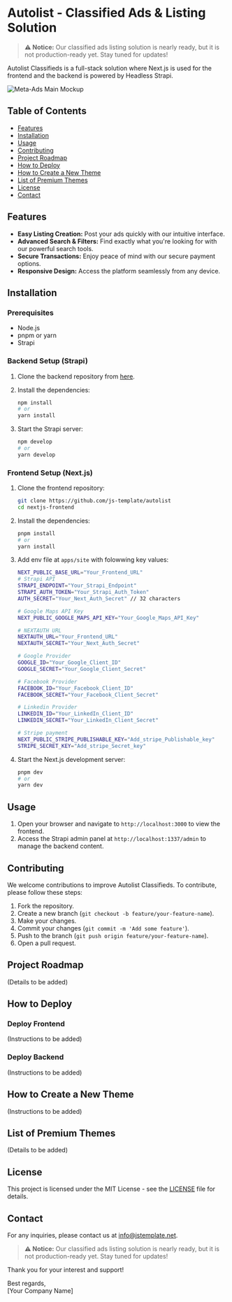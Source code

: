 # Autolist - Classified Ads & Listing Solution

> **:warning: Notice:** Our classified ads listing solution is nearly ready, but it is not production-ready yet. Stay tuned for updates!

Autolist Classifieds is a full-stack solution where Next.js is used for the frontend and the backend is powered by Headless Strapi.

![Meta-Ads Main Mockup](https://github.com/js-template/autolist/assets/6657014/a0d5e636-916b-44e7-938a-f9c883b169fd)

## Table of Contents
- [Features](#features)
- [Installation](#installation)
- [Usage](#usage)
- [Contributing](#contributing)
- [Project Roadmap](#project-roadmap)
- [How to Deploy](#how-to-deploy)
- [How to Create a New Theme](#how-to-create-a-new-theme)
- [List of Premium Themes](#list-of-premium-themes)
- [License](#license)
- [Contact](#contact)

## Features

- **Easy Listing Creation:** Post your ads quickly with our intuitive interface.
- **Advanced Search & Filters:** Find exactly what you're looking for with our powerful search tools.
- **Secure Transactions:** Enjoy peace of mind with our secure payment options.
- **Responsive Design:** Access the platform seamlessly from any device.

## Installation

### Prerequisites

- Node.js
- pnpm or yarn
- Strapi

### Backend Setup (Strapi)

1. Clone the backend repository from [here](https://github.com/js-template/Autolist_backend).

2. Install the dependencies:
    ```bash
    npm install
    # or
    yarn install
    ```

3. Start the Strapi server:
    ```bash
    npm develop
    # or
    yarn develop
    ```

### Frontend Setup (Next.js)

1. Clone the frontend repository:
    ```bash
    git clone https://github.com/js-template/autolist
    cd nextjs-frontend
    ```

2. Install the dependencies:
    ```bash
    pnpm install
    # or
    yarn install
    ```
3. Add env file at `apps/site` with folowwing key values:
    ```bash
    NEXT_PUBLIC_BASE_URL="Your_Frontend_URL"
    # Strapi API
    STRAPI_ENDPOINT="Your_Strapi_Endpoint"
    STRAPI_AUTH_TOKEN="Your_Strapi_Auth_Token"
    AUTH_SECRET="Your_Next_Auth_Secret" // 32 characters

    # Google Maps API Key
    NEXT_PUBLIC_GOOGLE_MAPS_API_KEY="Your_Google_Maps_API_Key"
    
    # NEXTAUTH URL
    NEXTAUTH_URL="Your_Frontend_URL"
    NEXTAUTH_SECRET="Your_Next_Auth_Secret"
    
    # Google Provider
    GOOGLE_ID="Your_Google_Client_ID"
    GOOGLE_SECRET="Your_Google_Client_Secret"
    
    # Facebook Provider
    FACEBOOK_ID="Your_Facebook_Client_ID"
    FACEBOOK_SECRET="Your_Facebook_Client_Secret"

    # Linkedin Provider
    LINKEDIN_ID="Your_LinkedIn_Client_ID"
    LINKEDIN_SECRET="Your_LinkedIn_Client_Secret"
    
    # Stripe payment 
    NEXT_PUBLIC_STRIPE_PUBLISHABLE_KEY="Add_stripe_Publishable_key"
    STRIPE_SECRET_KEY="Add_stripe_Secret_key"
    ```

    

3. Start the Next.js development server:
    ```bash
    pnpm dev
    # or
    yarn dev
    ```

## Usage

1. Open your browser and navigate to `http://localhost:3000` to view the frontend.
2. Access the Strapi admin panel at `http://localhost:1337/admin` to manage the backend content.

## Contributing

We welcome contributions to improve Autolist Classifieds. To contribute, please follow these steps:

1. Fork the repository.
2. Create a new branch (`git checkout -b feature/your-feature-name`).
3. Make your changes.
4. Commit your changes (`git commit -m 'Add some feature'`).
5. Push to the branch (`git push origin feature/your-feature-name`).
6. Open a pull request.

## Project Roadmap

(Details to be added)

## How to Deploy

### Deploy Frontend

(Instructions to be added)

### Deploy Backend

(Instructions to be added)

## How to Create a New Theme

(Instructions to be added)

## List of Premium Themes

(Details to be added)

## License

This project is licensed under the MIT License - see the [LICENSE](LICENSE) file for details.

## Contact

For any inquiries, please contact us at [info@jstemplate.net](info@jstemplate.net).

> **:warning: Notice:** Our classified ads listing solution is nearly ready, but it is not production-ready yet. Stay tuned for updates!

Thank you for your interest and support!

Best regards,  
[Your Company Name]



